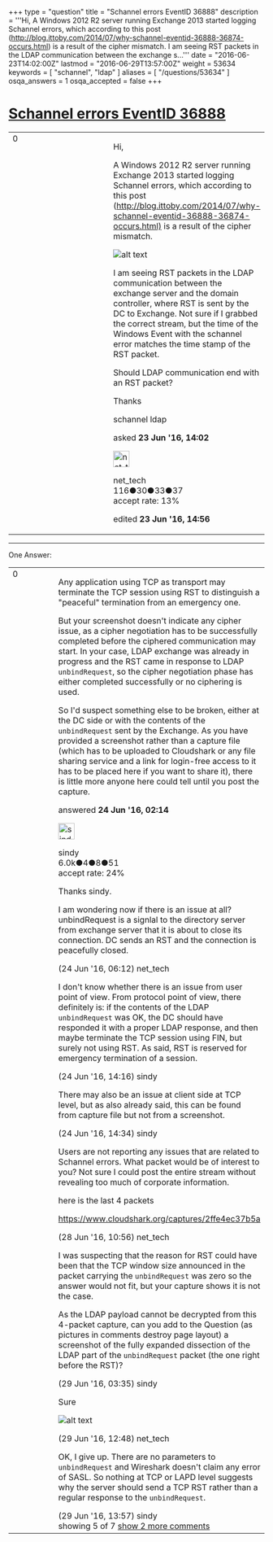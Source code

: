 +++
type = "question"
title = "Schannel errors EventID 36888"
description = '''Hi, A Windows 2012 R2 server running Exchange 2013 started logging Schannel errors, which according to this post (http://blog.ittoby.com/2014/07/why-schannel-eventid-36888-36874-occurs.html) is a result of the cipher mismatch.  I am seeing RST packets in the LDAP communication between the exchange s...'''
date = "2016-06-23T14:02:00Z"
lastmod = "2016-06-29T13:57:00Z"
weight = 53634
keywords = [ "schannel", "ldap" ]
aliases = [ "/questions/53634" ]
osqa_answers = 1
osqa_accepted = false
+++

<div class="headNormal">

# [Schannel errors EventID 36888](/questions/53634/schannel-errors-eventid-36888)

</div>

<div id="main-body">

<div id="askform">

<table id="question-table" style="width:100%;"><colgroup><col style="width: 50%" /><col style="width: 50%" /></colgroup><tbody><tr class="odd"><td style="width: 30px; vertical-align: top"><div class="vote-buttons"><span id="post-53634-upvote" class="ajax-command post-vote up" rel="nofollow" title="I like this post (click again to cancel)"> </span><div id="post-53634-score" class="post-score" title="current number of votes">0</div><span id="post-53634-downvote" class="ajax-command post-vote down" rel="nofollow" title="I dont like this post (click again to cancel)"> </span> <span id="favorite-mark" class="ajax-command favorite-mark" rel="nofollow" title="mark/unmark this question as favorite (click again to cancel)"> </span><div id="favorite-count" class="favorite-count"></div></div></td><td><div id="item-right"><div class="question-body"><p>Hi,</p><p>A Windows 2012 R2 server running Exchange 2013 started logging Schannel errors, which according to this post (<a href="http://blog.ittoby.com/2014/07/why-schannel-eventid-36888-36874-occurs.html)">http://blog.ittoby.com/2014/07/why-schannel-eventid-36888-36874-occurs.html)</a> is a result of the cipher mismatch.</p><p><img src="https://osqa-ask.wireshark.org/upfiles/wsh.jpg" alt="alt text" /></p><p>I am seeing RST packets in the LDAP communication between the exchange server and the domain controller, where RST is sent by the DC to Exchange. Not sure if I grabbed the correct stream, but the time of the Windows Event with the schannel error matches the time stamp of the RST packet.</p><p>Should LDAP communication end with an RST packet?</p><p>Thanks</p></div><div id="question-tags" class="tags-container tags"><span class="post-tag tag-link-schannel" rel="tag" title="see questions tagged &#39;schannel&#39;">schannel</span> <span class="post-tag tag-link-ldap" rel="tag" title="see questions tagged &#39;ldap&#39;">ldap</span></div><div id="question-controls" class="post-controls"></div><div class="post-update-info-container"><div class="post-update-info post-update-info-user"><p>asked <strong>23 Jun '16, 14:02</strong></p><img src="https://secure.gravatar.com/avatar/bcfdf26904f3a8a9fb69c7ca0dc5e7b1?s=32&amp;d=identicon&amp;r=g" class="gravatar" width="32" height="32" alt="net_tech&#39;s gravatar image" /><p><span>net_tech</span><br />
<span class="score" title="116 reputation points">116</span><span title="30 badges"><span class="badge1">●</span><span class="badgecount">30</span></span><span title="33 badges"><span class="silver">●</span><span class="badgecount">33</span></span><span title="37 badges"><span class="bronze">●</span><span class="badgecount">37</span></span><br />
<span class="accept_rate" title="Rate of the user&#39;s accepted answers">accept rate:</span> <span title="net_tech has 2 accepted answers">13%</span></p></img></div><div class="post-update-info post-update-info-edited"><p><span> edited <strong>23 Jun '16, 14:56</strong> </span></p></div></div><div id="comments-container-53634" class="comments-container"></div><div id="comment-tools-53634" class="comment-tools"></div><div class="clear"></div><div id="comment-53634-form-container" class="comment-form-container"></div><div class="clear"></div></div></td></tr></tbody></table>

------------------------------------------------------------------------

<div class="tabBar">

<span id="sort-top"></span>

<div class="headQuestions">

One Answer:

</div>

</div>

<span id="53639"></span>

<div id="answer-container-53639" class="answer">

<table style="width:100%;"><colgroup><col style="width: 50%" /><col style="width: 50%" /></colgroup><tbody><tr class="odd"><td style="width: 30px; vertical-align: top"><div class="vote-buttons"><span id="post-53639-upvote" class="ajax-command post-vote up" rel="nofollow" title="I like this post (click again to cancel)"> </span><div id="post-53639-score" class="post-score" title="current number of votes">0</div><span id="post-53639-downvote" class="ajax-command post-vote down" rel="nofollow" title="I dont like this post (click again to cancel)"> </span></div></td><td><div class="item-right"><div class="answer-body"><p>Any application using TCP as transport may terminate the TCP session using RST to distinguish a "peaceful" termination from an emergency one.</p><p>But your screenshot doesn't indicate any cipher issue, as a cipher negotiation has to be successfully completed before the ciphered communication may start. In your case, LDAP exchange was already in progress and the RST came in response to LDAP <code>unbindRequest</code>, so the cipher negotiation phase has either completed successfully or no ciphering is used.</p><p>So I'd suspect something else to be broken, either at the DC side or with the contents of the <code>unbindRequest</code> sent by the Exchange. As you have provided a screenshot rather than a capture file (which has to be uploaded to Cloudshark or any file sharing service and a link for login-free access to it has to be placed here if you want to share it), there is little more anyone here could tell until you post the capture.</p></div><div class="answer-controls post-controls"></div><div class="post-update-info-container"><div class="post-update-info post-update-info-user"><p>answered <strong>24 Jun '16, 02:14</strong></p><img src="https://secure.gravatar.com/avatar/00fc6e2633725bd871ff636f0175eabc?s=32&amp;d=identicon&amp;r=g" class="gravatar" width="32" height="32" alt="sindy&#39;s gravatar image" /><p><span>sindy</span><br />
<span class="score" title="6049 reputation points"><span>6.0k</span></span><span title="4 badges"><span class="badge1">●</span><span class="badgecount">4</span></span><span title="8 badges"><span class="silver">●</span><span class="badgecount">8</span></span><span title="51 badges"><span class="bronze">●</span><span class="badgecount">51</span></span><br />
<span class="accept_rate" title="Rate of the user&#39;s accepted answers">accept rate:</span> <span title="sindy has 110 accepted answers">24%</span></p></div></div><div id="comments-container-53639" class="comments-container"><span id="53640"></span><div id="comment-53640" class="comment"><div id="post-53640-score" class="comment-score"></div><div class="comment-text"><p>Thanks sindy.</p><p>I am wondering now if there is an issue at all? unbindRequest is a signlal to the directory server from exchange server that it is about to close its connection. DC sends an RST and the connection is peacefully closed.</p></div><div id="comment-53640-info" class="comment-info"><span class="comment-age">(24 Jun '16, 06:12)</span> <span class="comment-user userinfo">net_tech</span></div></div><span id="53647"></span><div id="comment-53647" class="comment"><div id="post-53647-score" class="comment-score"></div><div class="comment-text"><p>I don't know whether there is an issue from user point of view. From protocol point of view, there definitely is: if the contents of the LDAP <code>unbindRequest</code> was OK, the DC should have responded it with a proper LDAP response, and then maybe terminate the TCP session using FIN, but surely not using RST. As said, RST is reserved for emergency termination of a session.</p></div><div id="comment-53647-info" class="comment-info"><span class="comment-age">(24 Jun '16, 14:16)</span> <span class="comment-user userinfo">sindy</span></div></div><span id="53648"></span><div id="comment-53648" class="comment"><div id="post-53648-score" class="comment-score"></div><div class="comment-text"><p>There may also be an issue at client side at TCP level, but as also already said, this can be found from capture file but not from a screenshot.</p></div><div id="comment-53648-info" class="comment-info"><span class="comment-age">(24 Jun '16, 14:34)</span> <span class="comment-user userinfo">sindy</span></div></div><span id="53699"></span><div id="comment-53699" class="comment"><div id="post-53699-score" class="comment-score"></div><div class="comment-text"><p>Users are not reporting any issues that are related to Schannel errors. What packet would be of interest to you? Not sure I could post the entire stream without revealing too much of corporate information.</p><p>here is the last 4 packets</p><p><a href="https://www.cloudshark.org/captures/2ffe4ec37b5a">https://www.cloudshark.org/captures/2ffe4ec37b5a</a></p></div><div id="comment-53699-info" class="comment-info"><span class="comment-age">(28 Jun '16, 10:56)</span> <span class="comment-user userinfo">net_tech</span></div></div><span id="53716"></span><div id="comment-53716" class="comment"><div id="post-53716-score" class="comment-score"></div><div class="comment-text"><p>I was suspecting that the reason for RST could have been that the TCP window size announced in the packet carrying the <code>unbindRequest</code> was zero so the answer would not fit, but your capture shows it is not the case.</p><p>As the LDAP payload cannot be decrypted from this 4-packet capture, can you add to the Question (as pictures in comments destroy page layout) a screenshot of the fully expanded dissection of the LDAP part of the <code>unbindRequest</code> packet (the one right before the RST)?</p></div><div id="comment-53716-info" class="comment-info"><span class="comment-age">(29 Jun '16, 03:35)</span> <span class="comment-user userinfo">sindy</span></div></div><span id="53734"></span><div id="comment-53734" class="comment not_top_scorer"><div id="post-53734-score" class="comment-score"></div><div class="comment-text"><p>Sure</p><p><img src="https://osqa-ask.wireshark.org/upfiles/ldapp.jpg" alt="alt text" /></p></div><div id="comment-53734-info" class="comment-info"><span class="comment-age">(29 Jun '16, 12:48)</span> <span class="comment-user userinfo">net_tech</span></div></div><span id="53736"></span><div id="comment-53736" class="comment not_top_scorer"><div id="post-53736-score" class="comment-score"></div><div class="comment-text"><p>OK, I give up. There are no parameters to <code>unbindRequest</code> and Wireshark doesn't claim any error of SASL. So nothing at TCP or LAPD level suggests why the server should send a TCP RST rather than a regular response to the <code>unbindRequest</code>.</p></div><div id="comment-53736-info" class="comment-info"><span class="comment-age">(29 Jun '16, 13:57)</span> <span class="comment-user userinfo">sindy</span></div></div></div><div id="comment-tools-53639" class="comment-tools"><span class="comments-showing"> showing 5 of 7 </span> <a href="#" class="show-all-comments-link">show 2 more comments</a></div><div class="clear"></div><div id="comment-53639-form-container" class="comment-form-container"></div><div class="clear"></div></div></td></tr></tbody></table>

</div>

<div class="paginator-container-left">

</div>

</div>

</div>

